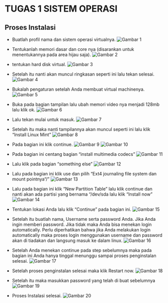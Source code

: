 # TUGAS 1 SISTEM OPERASI

## Proses Instalasi

* Buatlah profil nama dan sistem operasi virtualnya.
![Gambar 1](https://github.com/Hiratsuu/Muhammad-Ikhsan-Revaldi_09011282328060_Tugas-1_Praktikum-SO-/blob/main/Gambar%20(1).png?raw=true)

* Tentukanlah memori dasar dan core nya (disarankan untuk menentukannya pada area 
hijau saja). 
![Gambar 2](https://github.com/Hiratsuu/Muhammad-Ikhsan-Revaldi_09011282328060_Tugas-1_Praktikum-SO-/blob/main/Gambar%20(2).png?raw=true)

* tentukan hard disk virtual.
![Gambar 3](https://github.com/Hiratsuu/Muhammad-Ikhsan-Revaldi_09011282328060_Tugas-1_Praktikum-SO-/blob/main/Gambar%20(3).png?raw=true)

* Setelah itu nanti akan muncul ringkasan seperti ini lalu tekan selesai.
![Gambar 4](https://github.com/Hiratsuu/Muhammad-Ikhsan-Revaldi_09011282328060_Tugas-1_Praktikum-SO-/blob/main/Gambar%20(4).png?raw=true)

* Bukalah pengaturan setelah Anda membuat virtual machinenya.
![Gambar 5](https://github.com/Hiratsuu/Muhammad-Ikhsan-Revaldi_09011282328060_Tugas-1_Praktikum-SO-/blob/main/Gambar%20(5).png?raw=true)

* Buka pada bagian tampilan lalu ubah memori video nya menjadi 128mb lalu klik ok.
![Gambar 6](https://github.com/Hiratsuu/Muhammad-Ikhsan-Revaldi_09011282328060_Tugas-1_Praktikum-SO-/blob/main/Gambar%20(6).png?raw=true)

* Lalu tekan mulai untuk masuk.
![Gambar 7](https://github.com/Hiratsuu/Muhammad-Ikhsan-Revaldi_09011282328060_Tugas-1_Praktikum-SO-/blob/main/Gambar%20(7).png?raw=true)

* Setelah itu maka nanti tampilannya akan muncul seperti ini lalu klik “Install Linux Mint”
![Gambar 8](https://github.com/Hiratsuu/Muhammad-Ikhsan-Revaldi_09011282328060_Tugas-1_Praktikum-SO-/blob/main/Gambar%20(8).png?raw=true)

* Pada bagian ini klik continue.
![Gambar 9](https://github.com/Hiratsuu/Muhammad-Ikhsan-Revaldi_09011282328060_Tugas-1_Praktikum-SO-/blob/main/Gambar%20(9).png?raw=true)
![Gambar 10](https://github.com/Hiratsuu/Muhammad-Ikhsan-Revaldi_09011282328060_Tugas-1_Praktikum-SO-/blob/main/Gambar%20(10).png?raw=true)

* Pada bagian ini centang bagian “install multimedia codecs”
![Gambar 11](https://github.com/Hiratsuu/Muhammad-Ikhsan-Revaldi_09011282328060_Tugas-1_Praktikum-SO-/blob/main/Gambar%20(11).png?raw=true)

* Lalu klik pada bagian “something else”
![Gambar 12](https://github.com/Hiratsuu/Muhammad-Ikhsan-Revaldi_09011282328060_Tugas-1_Praktikum-SO-/blob/main/Gambar%20(12).png?raw=true)

* Lalu pada bagian ini klik use dan pilih “Ext4 journaling file system dan mount pointnya“/”
![Gambar 13](https://github.com/Hiratsuu/Muhammad-Ikhsan-Revaldi_09011282328060_Tugas-1_Praktikum-SO-/blob/main/Gambar%20(13).png?raw=true)

* Lalu pada bagian ini klik “New Partition Table” lalu klik continue dan nanti akan ada partisi yang bernama “/dev/sda lalu klik “Install now”
![Gambar 14](https://github.com/Hiratsuu/Muhammad-Ikhsan-Revaldi_09011282328060_Tugas-1_Praktikum-SO-/blob/main/Gambar%20(14).png?raw=true)

* Tentukan lokasi Anda lalu klik “Continue” pada bagian ini.
![Gambar 15](https://github.com/Hiratsuu/Muhammad-Ikhsan-Revaldi_09011282328060_Tugas-1_Praktikum-SO-/blob/main/Gambar%20(15).png?raw=true)

* Setelah itu buatlah nama, Username  serta password Anda. Jika Anda ingin memberi password. Jika tidak maka Anda bisa menekan login automatically. Perlu diperhatikan bahwa jika Anda melakukan login automatically maka proses login menggunakan username dan password akan di tiadakan dan langsung masuk ke dalam linux.
![Gambar 16](https://github.com/Hiratsuu/Muhammad-Ikhsan-Revaldi_09011282328060_Tugas-1_Praktikum-SO-/blob/main/Gambar%20(16).png?raw=true)

* Setelah Anda menekan continue pada step sebelumnya maka pada bagian ini Anda hanya tinggal menunggu sampai proses penginstalan selesai.
![Gambar 17](https://github.com/Hiratsuu/Muhammad-Ikhsan-Revaldi_09011282328060_Tugas-1_Praktikum-SO-/blob/main/Gambar%20(17).png?raw=true)

* Setelah  proses penginstalan selesai maka klik Restart now.
![Gambar 18](https://github.com/Hiratsuu/Muhammad-Ikhsan-Revaldi_09011282328060_Tugas-1_Praktikum-SO-/blob/main/Gambar%20(18).png?raw=true)

* Setelah itu maka masukkan password yang telah di buat sebelumnya
![Gambar 19](https://github.com/Hiratsuu/Muhammad-Ikhsan-Revaldi_09011282328060_Tugas-1_Praktikum-SO-/blob/main/Gambar%20(19).png?raw=true)

* Proses Instalasi selesai.
![Gambar 20](https://github.com/Hiratsuu/Muhammad-Ikhsan-Revaldi_09011282328060_Tugas-1_Praktikum-SO-/blob/main/Gambar%20(20).png?raw=true)

